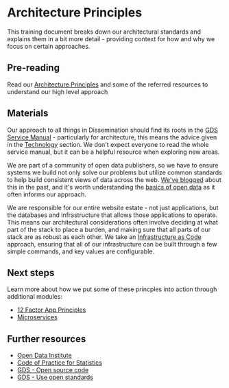 Architecture Principles
===========================

This training document breaks down our architectural standards and explains them in a bit more detail - providing context for how and why we focus on certain approaches.

## Pre-reading
Read our [Architecture Principles](https://github.com/ONSdigital/dp-standards/blob/main/ARCHITECTURE_STANDARDS.md#architecture-principles) and some of the referred resources to understand our high level approach

## Materials

Our approach to all things in Dissemination should find its roots in the [GDS Service Manual](https://www.gov.uk/service-manual) - particularly for architecture, this means the advice given in the [Technology](https://www.gov.uk/service-manual/technology) section. We don't expect everyone to read the whole service manual, but it can be a helpful resource when exploring new areas.

We are part of a community of open data publishers, so we have to ensure systems we build not only solve our problems but utilize common standards to help build consistent views of data across the web. [We've blogged](https://digitalblog.ons.gov.uk/2017/01/06/some-open-data-publishing-principles/) about this in the past, and it's worth understanding the [basics of open data](https://opendatahandbook.org/) as it often informs our approach.

We are responsible for our entire website estate - not just applications, but the databases and infrastructure that allows those applications to operate. This means our architectural considerations often involve deciding at what part of the stack to place a burden, and making sure that all parts of our stack are as robust as each other. We take an [Infrastructure as Code](https://www.hashicorp.com/resources/what-is-infrastructure-as-code) approach, ensuring that all of our infrastructure can be built through a few simple commands, and key values are configurable.


## Next steps

Learn more about how we put some of these princples into action through additional modules:
- [12 Factor App Principles](12_FACTOR_APP_PRINCIPLES.md)
- [Microservices](MICROSERVICES.md)


Further resources
----------------------------
- [Open Data Institute](https://theodi.org/)
- [Code of Practice for Statistics](https://code.statisticsauthority.gov.uk/)
- [GDS - Open source code](https://www.gov.uk/service-manual/service-standard/point-12-make-new-source-code-open)
- [GDS - Use open standards](https://www.gov.uk/service-manual/service-standard/point-13-use-common-standards-components-patterns)
